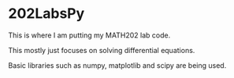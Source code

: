 # 202LabsPy

This is where I am putting my MATH202 lab code. 

This mostly just focuses on solving differential equations. 

Basic libraries such as numpy, matplotlib and scipy are being used. 
